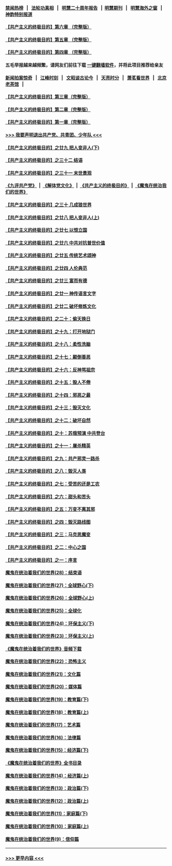 #### [禁闻热榜](热点新闻.md?=0)  &nbsp;&nbsp;|&nbsp;&nbsp; [法轮功真相](https://github.com/gfw-breaker/truth/blob/master/README.md?=0) &nbsp;&nbsp;|&nbsp;&nbsp; [明慧二十周年报告](https://github.com/gfw-breaker/mh-reports/blob/master/README.md?=0) &nbsp;&nbsp;|&nbsp;&nbsp;[明慧期刊](https://github.com/gfw-breaker/mh-qikan) &nbsp;&nbsp;|&nbsp;&nbsp; [明慧海外之窗](https://github.com/gfw-breaker/mh-news/blob/master/README.md?=0) &nbsp;&nbsp;|&nbsp;&nbsp; [神韵特别报道](https://github.com/gfw-breaker/mh-news/blob/master/shenyun.md?=0)
#### [【共产主义的终极目的】第六章 （完整版）](../pages/nsc422/n11428913.md?t=03011502) 
#### [【共产主义的终极目的】第五章 （完整版）](../pages/nsc422/n11428912.md?t=03011502) 
#### [【共产主义的终极目的】第四章 （完整版）](../pages/nsc422/n11428907.md?t=03011502) 
#### 五毛举报越来越频繁，请网友们前往下载 [一键翻墙软件](https://github.com/gfw-breaker/ssr-accounts)，并将此项目推荐给亲友
#### [新闻拍案惊奇](https://github.com/gfw-breaker/banned-news/blob/master/pages/link4.md) &nbsp;&nbsp;|&nbsp;&nbsp; [江峰时刻](https://github.com/gfw-breaker/banned-news/blob/master/pages/link4.md) &nbsp;&nbsp;|&nbsp;&nbsp; [文昭谈古论今](https://github.com/gfw-breaker/banned-news/blob/master/pages/link4.md) &nbsp;&nbsp;|&nbsp;&nbsp; [天亮时分](https://github.com/gfw-breaker/banned-news/blob/master/pages/link4.md) &nbsp;&nbsp;|&nbsp;&nbsp; [萧茗看世界](https://github.com/gfw-breaker/banned-news/blob/master/pages/link4.md) &nbsp;&nbsp;|&nbsp;&nbsp; [北京老茶馆](https://github.com/gfw-breaker/banned-news/blob/master/pages/link4.md) &nbsp;&nbsp;|&nbsp;&nbsp; 
#### [【共产主义的终极目的】第三章（完整版）](../pages/nsc422/n11428848.md?t=03011502) 
#### [【共产主义的终极目的】第二章（完整版）](../pages/nsc422/n11428831.md?t=03011502) 
#### [【共产主义的终极目的】第一章（完整版）](../pages/nsc422/n11417651.md?t=03011502) 
#### [>>> 我要声明退出共产党、共青团、少年队 <<<](https://github.com/begood0513/goodnews/blob/master/quit/letter.md) 
#### [【共产主义的终极目的】之廿九 把人变非人(下)](../pages/nsc422/n11344140.md?t=03011502) 
#### [【共产主义的终极目的】之三十二 结语](../pages/nsc422/n11360535.md?t=03011502) 
#### [【共产主义的终极目的】之三十一 末世景观](../pages/nsc422/n11351129.md?t=03011502) 
#### [《九评共产党》](https://github.com/begood0513/9ping.md/blob/master/README.md) &nbsp;|&nbsp; [《解体党文化》](../../../../jtdwh.md/blob/master/README.md)  &nbsp;|&nbsp; [《共产主义的终极目的》](../../../../gczydzjmd.md/blob/master/README.md) &nbsp;|&nbsp; [《魔鬼在统治我们的世界》](../../../../mgztzwmdsj.md/blob/master/README.md) 
#### [【共产主义的终极目的】之三十 几成狼世界](../pages/nsc422/n11348280.md?t=03011502) 
#### [【共产主义的终极目的】之廿八 把人变非人(上)](../pages/nsc422/n11340492.md?t=03011502) 
#### [【共产主义的终极目的】之廿七 以恨立国](../pages/nsc422/n11336944.md?t=03011502) 
#### [【共产主义的终极目的】之廿六 中共对抗普世价值](../pages/nsc422/n11324785.md?t=03011502) 
#### [【共产主义的终极目的】之廿五 传统艺术颂神](../pages/nsc422/n11296396.md?t=03011502) 
#### [【共产主义的终极目的】之廿四 人伦典范](../pages/nsc422/n11296397.md?t=03011502) 
#### [【共产主义的终极目的】之廿三 富而有德](../pages/nsc422/n11283598.md?t=03011502) 
#### [【共产主义的终极目的】之廿一 神传语言文字](../pages/nsc422/n11263265.md?t=03011502) 
#### [【共产主义的终极目的】之廿二 破坏修炼文化](../pages/nsc422/n11245728.md?t=03011502) 
#### [【共产主义的终极目的】之二十：偷天换日](../pages/nsc422/n11238846.md?t=03011502) 
#### [【共产主义的终极目的】之十九：打开地狱门](../pages/nsc422/n11206376.md?t=03011502) 
#### [【共产主义的终极目的】之十八：柔性洗脑](../pages/nsc422/n11199994.md?t=03011502) 
#### [【共产主义的终极目的】之十七：颠倒善恶](../pages/nsc422/n11179782.md?t=03011502) 
#### [【共产主义的终极目的】之十六：反神骂祖宗](../pages/nsc422/n11166798.md?t=03011502) 
#### [【共产主义的终极目的】之十五：毁人不倦](../pages/nsc422/n11166792.md?t=03011502) 
#### [【共产主义的终极目的】之十四：邪恶之最](../pages/nsc422/n11150249.md?t=03011502) 
#### [【共产主义的终极目的】之十三：毁灭文化](../pages/nsc422/n11135227.md?t=03011502) 
#### [【共产主义的终极目的】之十二：破坏自然](../pages/nsc422/n11135214.md?t=03011502) 
#### [【共产主义的终极目的】之十：苏俄预演 中共登台](../pages/nsc422/n11118424.md?t=03011502) 
#### [【共产主义的终极目的】之十一：屠杀精英](../pages/nsc422/n11118442.md?t=03011502) 
#### [【共产主义的终极目的】之九：共产邪灵一路杀](../pages/nsc422/n11114139.md?t=03011502) 
#### [【共产主义的终极目的】之八：毁灭人类](../pages/nsc422/n11108503.md?t=03011502) 
#### [【共产主义的终极目的】之七：受苦的还是工农](../pages/nsc422/n11101809.md?t=03011502) 
#### [【共产主义的终极目的】之六：甜头和苦头](../pages/nsc422/n11096971.md?t=03011502) 
#### [【共产主义的终极目的】之五：万变不离其邪](../pages/nsc422/n11091285.md?t=03011502) 
#### [【共产主义的终极目的】之四：毁灭路线图](../pages/nsc422/n11086284.md?t=03011502) 
#### [【共产主义的终极目的】之三：马克思魔变](../pages/nsc422/n11061941.md?t=03011502) 
#### [【共产主义的终极目的】之二：中心之国](../pages/nsc422/n11047728.md?t=03011502) 
#### [【共产主义的终极目的】之一：序言](../pages/nsc422/n11086077.md?t=03011502) 
#### [魔鬼在统治着我们的世界(28)：结束语](../pages/nsc422/n10936246.md?t=03011502) 
#### [魔鬼在统治着我们的世界(27)：全球野心(下)](../pages/nsc422/n10928319.md?t=03011502) 
#### [魔鬼在统治着我们的世界(26)：全球野心(上)](../pages/nsc422/n10900318.md?t=03011502) 
#### [魔鬼在统治着我们的世界(25)：全球化](../pages/nsc422/n10788205.md?t=03011502) 
#### [魔鬼在统治着我们的世界(24)：环保主义(下)](../pages/nsc422/n10695307.md?t=03011502) 
#### [魔鬼在统治着我们的世界(23)：环保主义(上)](../pages/nsc422/n10688613.md?t=03011502) 
#### [《魔鬼在统治着我们的世界》音频下载](../pages/nsc422/n10635553.md?t=03011502) 
#### [魔鬼在统治着我们的世界(22)：恐怖主义](../pages/nsc422/n10614727.md?t=03011502) 
#### [魔鬼在统治着我们的世界(21)：文化篇](../pages/nsc422/n10597706.md?t=03011502) 
#### [魔鬼在统治着我们的世界(20)：媒体篇](../pages/nsc422/n10586579.md?t=03011502) 
#### [魔鬼在统治着我们的世界(19)：教育篇(下)](../pages/nsc422/n10564808.md?t=03011502) 
#### [魔鬼在统治着我们的世界(18)：教育篇(上)](../pages/nsc422/n10526970.md?t=03011502) 
#### [魔鬼在统治着我们的世界(17)：艺术篇](../pages/nsc422/n10499093.md?t=03011502) 
#### [魔鬼在统治着我们的世界(16)：法律篇](../pages/nsc422/n10485969.md?t=03011502) 
#### [魔鬼在统治着我们的世界(15)：经济篇(下)](../pages/nsc422/n10469975.md?t=03011502) 
#### [《魔鬼在统治着我们的世界》全书目录](../pages/nsc422/n10464261.md?t=03011502) 
#### [魔鬼在统治着我们的世界(14)：经济篇(上)](../pages/nsc422/n10457370.md?t=03011502) 
#### [魔鬼在统治着我们的世界(13)：政治篇(下)](../pages/nsc422/n10448270.md?t=03011502) 
#### [魔鬼在统治着我们的世界(12)：政治篇(上)](../pages/nsc422/n10444576.md?t=03011502) 
#### [魔鬼在统治着我们的世界(11)：家庭篇(下)](../pages/nsc422/n10440961.md?t=03011502) 
#### [魔鬼在统治着我们的世界(10)：家庭篇(上)](../pages/nsc422/n10435448.md?t=03011502) 
#### [魔鬼在统治着我们的世界(9)：信仰篇](../pages/nsc422/n10432159.md?t=03011502) 

----
#### [ >>> 更早内容 <<< ](../indexes/nsc422-earlier.md)
